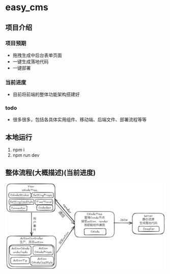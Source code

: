 # easy_cms

## 项目介绍

### 项目预期

* 拖拽生成中后台表单页面
* 一键生成落地代码
* 一键部署

### 当前进度

* 目前将前端的整体功能架构搭建好

### todo

* 很多很多，包括各具体实用组件、移动端、后端文件、部署流程等等

## 本地运行

1. npm i
2. npm run dev

## 整体流程(大概描述)(当前进度)

![整体流程(大概描述)(当前进度)](./src/overall_process.png)
